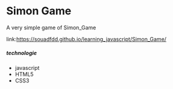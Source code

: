 <h1>Simon Game</h1>
<p>A  very simple game of Simon_Game<p>

 link:<a target="_blank" >https://souadfdd.github.io/learning_javascript/Simon_Game/</a>
 
  
  
  <h5>technologie</h5>
  <ul>
  <li>javascript</li>
  <li>HTML5</li>
  <li>CSS3</li>
 
